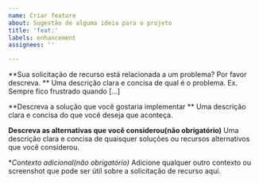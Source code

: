 ```yaml
---
name: Criar feature
about: Sugestão de alguma ideia para o projeto
title: 'feat:'
labels: enhancement
assignees: ''

---
```


**Sua solicitação de recurso está relacionada a um problema? Por favor descreva. **
Uma descrição clara e concisa de qual é o problema. Ex. Sempre fico frustrado quando [...] 

**Descreva a solução que você gostaria implementar **
Uma descrição clara e concisa do que você deseja que aconteça.

**Descreva as alternativas que você considerou(não obrigatório)**
Uma descrição clara e concisa de quaisquer soluções ou recursos alternativos que você considerou. 

**Contexto adicional(não obrigatório)*
Adicione qualquer outro contexto ou screenshot que pode ser útil sobre a solicitação de recurso aqui.

